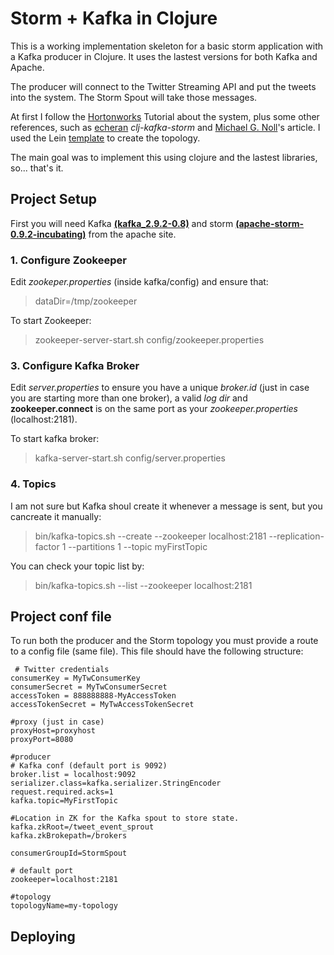 # Storm + Kafka in Clojure

This is a working implementation skeleton for a basic storm application with a Kafka producer in Clojure. It uses the lastest versions for both Kafka and Apache.

The producer will connect to the Twitter Streaming API and put the tweets into the system.
The Storm Spout will take those messages.

At first I follow the [Hortonworks] Tutorial about the system, plus some other references, such as [echeran] *clj-kafka-storm* and [Michael G. Noll]'s article.
I used the Lein [template] to create the topology. 

The main goal was to implement this using clojure and the lastest libraries, so... that's it.

## Project Setup

First you will need Kafka **[(kafka_2.9.2-0.8)]** and storm **[(apache-storm-0.9.2-incubating)]** from the apache site.

### 1. Configure Zookeeper
Edit *zookeper.properties* (inside kafka/config) and ensure that:
> dataDir=/tmp/zookeeper

To start Zookeeper:
> zookeeper-server-start.sh config/zookeeper.properties

### 3. Configure Kafka Broker
Edit *server.properties* to ensure you have a unique *broker.id* (just in case you are starting more than one broker), a valid *log dir* and **zookeeper.connect** is on the same port as your *zookeeper.properties* (localhost:2181).

To start kafka broker:
> kafka-server-start.sh config/server.properties

### 4. Topics

I am not sure but Kafka shoul create it whenever a message is sent, but you cancreate it manually:

> bin/kafka-topics.sh --create --zookeeper localhost:2181 --replication-factor 1 --partitions 1 --topic myFirstTopic

You can check your topic list by:
> bin/kafka-topics.sh --list --zookeeper localhost:2181

## Project conf file
To run both the producer and the Storm topology you must provide a route to a config file (same file). This file should have the following structure:

```properties
 # Twitter credentials
consumerKey = MyTwConsumerKey
consumerSecret = MyTwConsumerSecret
accessToken = 888888888-MyAccessToken
accessTokenSecret = MyTwAccessTokenSecret

#proxy (just in case)
proxyHost=proxyhost
proxyPort=8080

#producer
# Kafka conf (default port is 9092)
broker.list = localhost:9092
serializer.class=kafka.serializer.StringEncoder
request.required.acks=1
kafka.topic=MyFirstTopic

#Location in ZK for the Kafka spout to store state.
kafka.zkRoot=/tweet_event_sprout
kafka.zkBrokepath=/brokers

consumerGroupId=StormSpout

# default port
zookeeper=localhost:2181

#topology
topologyName=my-topology

```


## Deploying



[(kafka_2.9.2-0.8)]:http://kafka.apache.org/downloads.html
[(apache-storm-0.9.2-incubating)]:https://storm.apache.org/downloads.html
[Hortonworks]:http://hortonworks.com/hadoop-tutorial/simulating-transporting-realtime-events-stream-apache-kafka/
[echeran]:https://github.com/echeran/clj-kafka-storm
[template]:https://github.com/travis/lein-storm-project-template
[Michael G. Noll]:http://www.michael-noll.com/blog/2014/05/27/kafka-storm-integration-example-tutorial/
